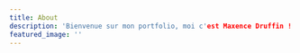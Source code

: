 ```yaml
---
title: About
description: 'Bienvenue sur mon portfolio, moi c'est Maxence Druffin ! J'ai actuellement 18 ans et je sors d'un bac S. actuellement je me dirige vers des études de développement informatique.'
featured_image: ''
---
```

